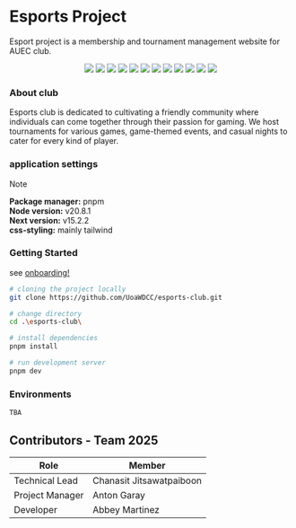 # Esports Project
Esport project is a membership and tournament management website for AUEC club.

<div align="center">
 
  <img src="https://img.shields.io/badge/TypeScript-1572B6?style=for-the-badge&logo=TypeScript&logoColor=white"/>
  <img src="https://img.shields.io/badge/NodeJS-aaffaf?style=for-the-badge&logo=nodedotjs"/>
  <img src="https://img.shields.io/badge/Astro-323330?style=for-the-badge&logo=astro"/>
  <img src="https://img.shields.io/badge/Fly.IO-323330?style=for-the-badge&logo=flydotio"/>
  <img src="https://img.shields.io/badge/Supabase-3FC58E?style=for-the-badge&logo=Supabase&logoColor=white"/>
  <img src="https://img.shields.io/badge/Notion-ffffff?style=for-the-badge&logo=Notion&logoColor=black"/>
  <img src="https://img.shields.io/badge/Prisma-ffffff?style=for-the-badge&logo=Prisma&logoColor=2D3748"/>
  <img src="https://img.shields.io/badge/PostgreSQL-010101?style=for-the-badge&logo=PostgreSQL"/>
  <img src="https://img.shields.io/badge/figma-323330?style=for-the-badge&logo=figma"/>
  <img src="https://img.shields.io/badge/Jira-4285F4?style=for-the-badge&logo=jira&logoColor=white"/>
  <img src="https://img.shields.io/badge/Vitest-fafafa?style=for-the-badge&logo=vitest"/>
  <img src="https://img.shields.io/badge/React-010101?style=for-the-badge&logo=react"/>
</div>


### About club

Esports club is dedicated to cultivating a friendly community where individuals can come together through their passion for gaming. We host tournaments for various games, game-themed events, and casual nights to cater for every kind of player.

### application settings

> [!NOTE]  
> **Package manager:** pnpm \
> **Node version:** v20.8.1 \
> **Next version:** v15.2.2 \
> **css-styling:** mainly tailwind 

### Getting Started

see [onboarding!](docs/onboarding.md)

```bash
# cloning the project locally
git clone https://github.com/UoaWDCC/esports-club.git

# change directory
cd .\esports-club\

# install dependencies
pnpm install

# run development server
pnpm dev
```
### Environments
```
TBA
```

## Contributors - Team 2025

| Role             | Member                      |
| ---------------- | --------------------------- |
| Technical Lead   | Chanasit Jitsawatpaiboon    |
| Project Manager  | Anton Garay                 |
| Developer        | Abbey Martinez              |